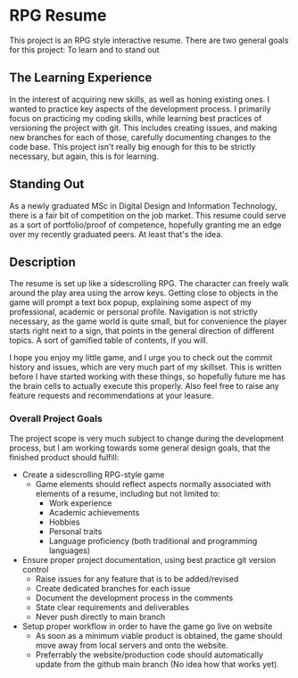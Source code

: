 # RPG Resume
This project is an RPG style interactive resume. There are two general goals for this project: To learn and to stand out

## The Learning Experience
In the interest of acquiring new skills, as well as honing existing ones. I wanted to practice key aspects of the development process. I primarily focus on practicing my coding skills, while learning best practices of versioning the project with git. This includes creating issues, and making new branches for each of those, carefully documenting changes to the code base. This project isn't really big enough for this to be strictly necessary, but again, this is for learning.

## Standing Out
As a newly graduated MSc in Digital Design and Information Technology, there is a fair bit of competition on the job market. This resume could serve as a sort of portfolio/proof of competence, hopefully granting me an edge over my recently graduated peers. At least that's the idea.

## Description
The resume is set up like a sidescrolling RPG. The character can freely walk around the play area using the arrow keys. Getting close to objects in the game will prompt a text box popup, explaining some aspect of my professional, academic or personal profile. Navigation is not strictly necessary, as the game world is quite small, but for convenience the player starts right next to a sign, that points in the general direction of different topics. A sort of gamified table of contents, if you will.

I hope you enjoy my little game, and I urge you to check out the commit history and issues, which are very much part of my skillset. This is written before I have started working with these things, so hopefully future me has the brain cells to actually execute this properly. Also feel free to raise any feature requests and recommendations at your leasure.

### Overall Project Goals
The project scope is very much subject to change during the development process, but I am working towards some general design goals, that the finished product should fulfill:

- Create a sidescrolling RPG-style game
    - Game elements should reflect aspects normally associated with elements of a resume, including but not limited to:
        - Work experience
        - Academic achievements
        - Hobbies
        - Personal traits
        - Language proficiency (both traditional and programming languages)
- Ensure proper project documentation, using best practice git version control
    - Raise issues for any feature that is to be added/revised
    - Create dedicated branches for each issue
    - Document the development process in the comments
    - State clear requirements and deliverables
    - Never push directly to main branch
- Setup proper workflow in order to have the game go live on website
    - As soon as a minimum viable product is obtained, the game should move away from local servers and onto the website.
    - Preferrably the website/production code should automatically update from the github main branch (No idea how that works yet).